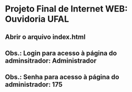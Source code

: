 # Projeto Final de Internet WEB: Ouvidoria UFAL

## Abrir o arquivo index.html

## Obs.: Login para acesso à página do adminsitrador: Administrador
## Obs.: Senha para acesso à página do administrador: 175
